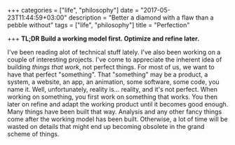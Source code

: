 +++
categories = ["life", "philosophy"]
date = "2017-05-23T11:44:59+03:00"
description = "Better a diamond with a flaw than a pebble without"
tags = ["life", "philosophy"]
title = "Perfection"

+++
**TL;DR Build a working model first. Optimize and refine later.**

I've been reading alot of technical stuff lately. I've also been working on a couple of interesting projects. I've come to appreciate the inherent idea of building _things that work_, not perfect things. For most of us, we want to have that perfect "something". That "something" may be a product, a system, a website, an app, an animation, some software, some code, you name it. Well, unfortunately, reality is... reality, and it's not perfect. When working on something, you first work on something that works. You then later on refine and adapt the working product until it becomes good enough. Many things have been built that way. Analysis and any other fancy things come after the working model has been built. Otherwise, a lot of time will be wasted on details that might end up becoming obsolete in the grand scheme of things.
